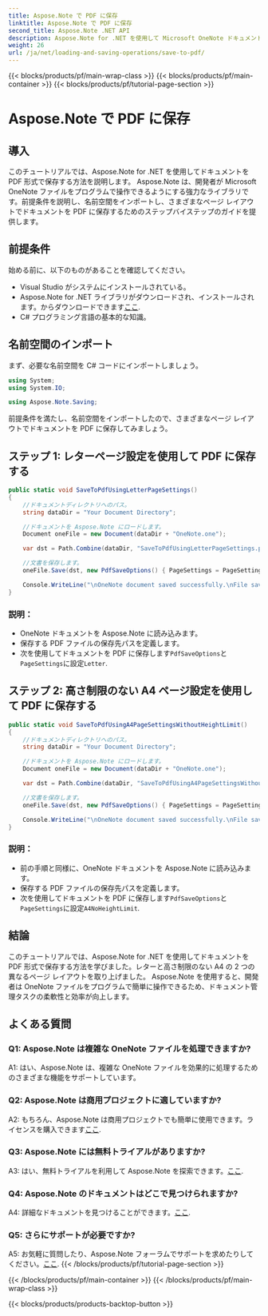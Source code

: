 ```yaml
---
title: Aspose.Note で PDF に保存
linktitle: Aspose.Note で PDF に保存
second_title: Aspose.Note .NET API
description: Aspose.Note for .NET を使用して Microsoft OneNote ドキュメントを PDF 形式で保存する方法を学びます。レターおよび A4 ページ レイアウトのコード例を含むステップバイステップのチュートリアル。
weight: 26
url: /ja/net/loading-and-saving-operations/save-to-pdf/
---
```


{{< blocks/products/pf/main-wrap-class >}}
{{< blocks/products/pf/main-container >}}
{{< blocks/products/pf/tutorial-page-section >}}

# Aspose.Note で PDF に保存

## 導入

このチュートリアルでは、Aspose.Note for .NET を使用してドキュメントを PDF 形式で保存する方法を説明します。 Aspose.Note は、開発者が Microsoft OneNote ファイルをプログラムで操作できるようにする強力なライブラリです。前提条件を説明し、名前空間をインポートし、さまざまなページ レイアウトでドキュメントを PDF に保存するためのステップバイステップのガイドを提供します。

## 前提条件

始める前に、以下のものがあることを確認してください。

- Visual Studio がシステムにインストールされている。
-  Aspose.Note for .NET ライブラリがダウンロードされ、インストールされます。からダウンロードできます[ここ](https://releases.aspose.com/note/net/).
- C# プログラミング言語の基本的な知識。

## 名前空間のインポート

まず、必要な名前空間を C# コードにインポートしましょう。

```csharp
using System;
using System.IO;

using Aspose.Note.Saving;
```

前提条件を満たし、名前空間をインポートしたので、さまざまなページ レイアウトでドキュメントを PDF に保存してみましょう。

## ステップ 1: レターページ設定を使用して PDF に保存する


```csharp
public static void SaveToPdfUsingLetterPageSettings()
{
    //ドキュメントディレクトリへのパス。
    string dataDir = "Your Document Directory";

    //ドキュメントを Aspose.Note にロードします。
    Document oneFile = new Document(dataDir + "OneNote.one");

    var dst = Path.Combine(dataDir, "SaveToPdfUsingLetterPageSettings.pdf");

    //文書を保存します。
    oneFile.Save(dst, new PdfSaveOptions() { PageSettings = PageSettings.Letter });

    Console.WriteLine("\nOneNote document saved successfully.\nFile saved at " + dst);
}
```

### 説明：

- OneNote ドキュメントを Aspose.Note に読み込みます。
- 保存する PDF ファイルの保存先パスを定義します。
- 次を使用してドキュメントを PDF に保存します`PdfSaveOptions`と`PageSettings`に設定`Letter`.

## ステップ 2: 高さ制限のない A4 ページ設定を使用して PDF に保存する

```csharp
public static void SaveToPdfUsingA4PageSettingsWithoutHeightLimit()
{
    //ドキュメントディレクトリへのパス。
    string dataDir = "Your Document Directory";

    //ドキュメントを Aspose.Note にロードします。
    Document oneFile = new Document(dataDir + "OneNote.one");

    var dst = Path.Combine(dataDir, "SaveToPdfUsingA4PageSettingsWithoutHeightLimit.pdf");

    //文書を保存します。
    oneFile.Save(dst, new PdfSaveOptions() { PageSettings = PageSettings.A4NoHeightLimit });

    Console.WriteLine("\nOneNote document saved successfully.\nFile saved at " + dst);
}
```

### 説明：

- 前の手順と同様に、OneNote ドキュメントを Aspose.Note に読み込みます。
- 保存する PDF ファイルの保存先パスを定義します。
- 次を使用してドキュメントを PDF に保存します`PdfSaveOptions`と`PageSettings`に設定`A4NoHeightLimit`.

## 結論

このチュートリアルでは、Aspose.Note for .NET を使用してドキュメントを PDF 形式で保存する方法を学びました。レターと高さ制限のない A4 の 2 つの異なるページ レイアウトを取り上げました。 Aspose.Note を使用すると、開発者は OneNote ファイルをプログラムで簡単に操作できるため、ドキュメント管理タスクの柔軟性と効率が向上します。

## よくある質問

### Q1: Aspose.Note は複雑な OneNote ファイルを処理できますか?

A1: はい、Aspose.Note は、複雑な OneNote ファイルを効果的に処理するためのさまざまな機能をサポートしています。

### Q2: Aspose.Note は商用プロジェクトに適していますか?

 A2: もちろん、Aspose.Note は商用プロジェクトでも簡単に使用できます。ライセンスを購入できます[ここ](https://purchase.aspose.com/buy).

### Q3: Aspose.Note には無料トライアルがありますか?

A3: はい、無料トライアルを利用して Aspose.Note を探索できます。[ここ](https://releases.aspose.com/).

### Q4: Aspose.Note のドキュメントはどこで見つけられますか?

 A4: 詳細なドキュメントを見つけることができます。[ここ](https://reference.aspose.com/note/net/).

### Q5: さらにサポートが必要ですか?

 A5: お気軽に質問したり、Aspose.Note フォーラムでサポートを求めたりしてください。[ここ](https://forum.aspose.com/c/note/28).
{{< /blocks/products/pf/tutorial-page-section >}}

{{< /blocks/products/pf/main-container >}}
{{< /blocks/products/pf/main-wrap-class >}}

{{< blocks/products/products-backtop-button >}}
